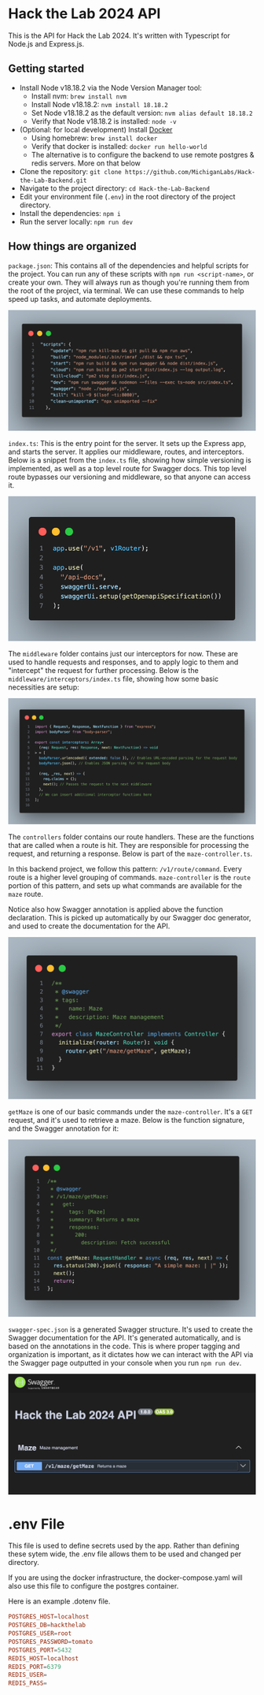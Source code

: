 # Hack the Lab 2024 API

This is the API for Hack the Lab 2024. It's written with Typescript for Node.js and Express.js.

## Getting started

- Install Node v18.18.2 via the Node Version Manager tool:
  - Install nvm: `brew install nvm`
  - Install Node v18.18.2: `nvm install 18.18.2`
  - Set Node v18.18.2 as the default version: `nvm alias default 18.18.2`
  - Verify that Node v18.18.2 is installed: `node -v`
- (Optional: for local development) Install [Docker](https://docs.docker.com/get-docker/)
  - Using homebrew: `brew install docker`
  - Verify that docker is installed: `docker run hello-world`
  - The alternative is to configure the backend to use remote postgres & redis servers. More on that below
- Clone the repository: `git clone https://github.com/MichiganLabs/Hack-the-Lab-Backend.git`
- Navigate to the project directory: `cd Hack-the-Lab-Backend`
- Edit your environment file (`.env`) in the root directory of the project directory.
- Install the dependencies: `npm i`
- Run the server locally: `npm run dev`

## How things are organized

`package.json`: This contains all of the dependencies and helpful scripts for the project. You can run any of these scripts with `npm run <script-name>`, or create your own. They will always run as though you're running them from the root of the project, via terminal. We can use these commands to help speed up tasks, and automate deployments.

![package.json scripts](resources/deps.png)

`index.ts`: This is the entry point for the server. It sets up the Express app, and starts the server. It applies our middleware, routes, and interceptors. Below is a snippet from the `index.ts` file, showing how simple versioning is implemented, as well as a top level route for Swagger docs. This top level route bypasses our versioning and middleware, so that anyone can access it.

![Versioning and route logic](resources/route.png)

The `middleware` folder contains just our interceptors for now. These are used to handle requests and responses, and to apply logic to them and "intercept" the request for further processing. Below is the `middleware/interceptors/index.ts` file, showing how some basic necessities are setup:

![interceptor](resources/interceptor.png)

The `controllers` folder contains our route handlers. These are the functions that are called when a route is hit. They are responsible for processing the request, and returning a response. Below is part of the `maze-controller.ts`. 

In this backend project, we follow this pattern: `/v1/route/command`. Every route is a higher level grouping of commands. `maze-controller` is the `route` portion of this pattern, and sets up what commands are available for the `maze` route.

Notice also how Swagger annotation is applied above the function declaration. This is picked up automatically by our Swagger doc generator, and used to create the documentation for the API.

![controller](resources/controller.png)

`getMaze` is one of our basic commands under the `maze-controller`. It's a `GET` request, and it's used to retrieve a maze. Below is the function signature, and the Swagger annotation for it:

![getMaze](resources/getMaze.png)

`swagger-spec.json` is a generated Swagger structure. It's used to create the Swagger documentation for the API. It's generated automatically, and is based on the annotations in the code. This is where proper tagging and organization is important, as it dictates how we can interact with the API via the Swagger page outputted in your console when you run `npm run dev`.

![swagger](resources/swagger.png)


# .env File
This file is used to define secrets used by the app. Rather than defining these sytem wide, the .env file allows them to be used and changed per directory.

If you are using the docker infrastructure, the docker-compose.yaml will also use this file to configure the postgres container.

Here is an example .dotenv file.
```conf
POSTGRES_HOST=localhost
POSTGRES_DB=hackthelab
POSTGRES_USER=root
POSTGRES_PASSWORD=tomato
POSTGRES_PORT=5432
REDIS_HOST=localhost
REDIS_PORT=6379
REDIS_USER=
REDIS_PASS=
```
